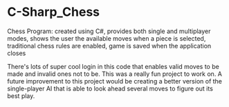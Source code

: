 # C-Sharp_Chess
Chess Program: created using C#, provides both single and multiplayer modes, shows the user the available moves when a piece is selected, traditional chess rules are enabled, game is saved when the application closes

There's lots of super cool login in this code that enables valid moves to be made and invalid ones not to be. This was a really fun project to work on. A future improvement to this project would be creating a better version of the single-player AI that is able to look ahead several moves to figure out its best play.
